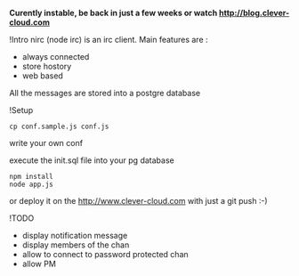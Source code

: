 **Curently instable, be back in just a few weeks or watch http://blog.clever-cloud.com**

!Intro
nirc (node irc) is an irc client. Main features are :
* always connected 
* store hostory 
* web based

All the messages are stored into a postgre database 

!Setup

	cp conf.sample.js conf.js

write your own conf

execute the init.sql file into your pg database

	npm install
	node app.js

or deploy it on the http://www.clever-cloud.com with just a git push :-)


!TODO
* display notification message
* display members of the chan
* allow to connect to password protected chan
* allow PM